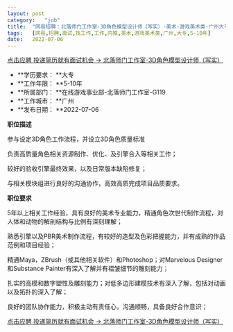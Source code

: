 ```yaml
---
layout:	post
category:	"job"
title:	"网易招聘：北落师门工作室-3D角色模型设计师（写实）-美术-游戏美术类-广州大专5-10年"
tags:	[网易,招聘,面试,找工作,工作,内推,美术,游戏美术类,广州,大专,5-10年]
date:	2022-07-06
---
```


[点击应聘 投递简历就有面试机会 ->  北落师门工作室-3D角色模型设计师（写实）](http://mobile.bole.netease.com/bole/boleDetail?id=37266&employeeId=346f03c3cda5f04c&key=all)



- **学历要求： **大专
- **工作年限： **5-10年
- **所属部门： **在线游戏事业部-北落师门工作室-G119
- **工作城市： **广州
- **发布日期： **2022-07-06



**职位描述**

参与设定3D角色工作流程，并设立3D角色质量标准

负责高质量角色相关资源制作、优化、及引擎合入等相关工作；

较好的验收引擎最终效果，以及日常版本缺陷修复；

与相关模块组进行良好的沟通协作，高效高质完成项目品质要求。



**职位要求**

5年以上相关工作经验，具有良好的美术专业能力，精通角色次世代制作流程，对人体和动物的解剖结构与比例有深刻理解；

熟悉引擎以及PBR美术制作流程，有较好的造型及色彩把握能力，并有成熟的作品范例和项目经验；

精通Maya，ZBrush（或其他相关软件）和Photoshop；对Marvelous Designer和Substance Painter有深入了解并有褶皱细节的雕刻能力；

扎实的高模和数字塑性及雕刻能力；对低多边形建模技术有深入了解，包括对动画以及拓扑的深入了解；

良好的团队协作能力，积极主动有责任心，沟通顺畅，具备良好合作意识；​



[点击应聘 投递简历就有面试机会 ->  北落师门工作室-3D角色模型设计师（写实）](http://mobile.bole.netease.com/bole/boleDetail?id=37266&employeeId=346f03c3cda5f04c&key=all)
